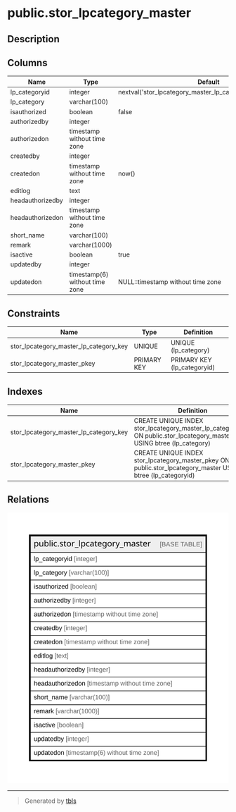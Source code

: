 # public.stor_lpcategory_master

## Description

## Columns

| Name | Type | Default | Nullable | Children | Parents | Comment |
| ---- | ---- | ------- | -------- | -------- | ------- | ------- |
| lp_categoryid | integer | nextval('stor_lpcategory_master_lp_categoryid_seq'::regclass) | false |  |  |  |
| lp_category | varchar(100) |  | false |  |  |  |
| isauthorized | boolean | false | false |  |  |  |
| authorizedby | integer |  | true |  |  |  |
| authorizedon | timestamp without time zone |  | true |  |  |  |
| createdby | integer |  | true |  |  |  |
| createdon | timestamp without time zone | now() | true |  |  |  |
| editlog | text |  | true |  |  |  |
| headauthorizedby | integer |  | true |  |  |  |
| headauthorizedon | timestamp without time zone |  | true |  |  |  |
| short_name | varchar(100) |  | true |  |  |  |
| remark | varchar(1000) |  | true |  |  |  |
| isactive | boolean | true | true |  |  |  |
| updatedby | integer |  | true |  |  |  |
| updatedon | timestamp(6) without time zone | NULL::timestamp without time zone | true |  |  |  |

## Constraints

| Name | Type | Definition |
| ---- | ---- | ---------- |
| stor_lpcategory_master_lp_category_key | UNIQUE | UNIQUE (lp_category) |
| stor_lpcategory_master_pkey | PRIMARY KEY | PRIMARY KEY (lp_categoryid) |

## Indexes

| Name | Definition |
| ---- | ---------- |
| stor_lpcategory_master_lp_category_key | CREATE UNIQUE INDEX stor_lpcategory_master_lp_category_key ON public.stor_lpcategory_master USING btree (lp_category) |
| stor_lpcategory_master_pkey | CREATE UNIQUE INDEX stor_lpcategory_master_pkey ON public.stor_lpcategory_master USING btree (lp_categoryid) |

## Relations

![er](public.stor_lpcategory_master.svg)

---

> Generated by [tbls](https://github.com/k1LoW/tbls)
